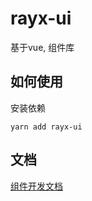 # rayx-ui
基于vue, 组件库

## 如何使用

安装依赖
```
yarn add rayx-ui
```

## 文档

[组件开发文档](http://172.16.104.140/frontlibrary/lib.ui/-/blob/master/DOC.md)


